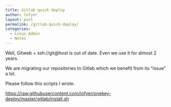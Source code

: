 ```yaml
---
title: Gitlab quick deploy
author: lofyer
layout: post
permalink: /gitlab-quick-deploy/
categories:
  - Linux Admin
  - Notes
---
```

Well, Gitweb + ssh://git@host is out of date. Even we use it for almost 2 years.

We are migrating our repositories to Gitlab which we benefit from its &#8220;issue&#8221; a lot.

Please follow this scripts I wrote.

<a href="https://raw.githubusercontent.com/lofyer/onekey-deploy/master/gitlab/install.sh" title="Gitlab quick deploy" target="_blank">https://raw.githubusercontent.com/lofyer/onekey-deploy/master/gitlab/install.sh</a>